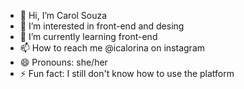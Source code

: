 - 👋 Hi, I’m Carol Souza
- 👀 I’m interested in front-end and desing
- 🌱 I’m currently learning front-end
- 📫 How to reach me @icalorina on instagram
- 😄 Pronouns: she/her
- ⚡ Fun fact: I still don't know how to use the platform
